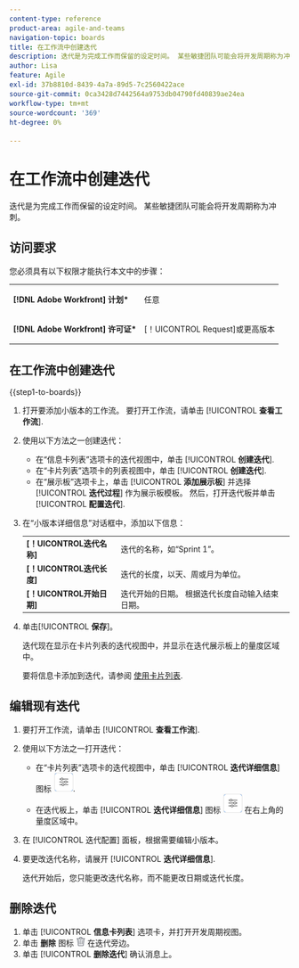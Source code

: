 ```yaml
---
content-type: reference
product-area: agile-and-teams
navigation-topic: boards
title: 在工作流中创建迭代
description: 迭代是为完成工作而保留的设定时间。 某些敏捷团队可能会将开发周期称为冲刺。
author: Lisa
feature: Agile
exl-id: 37b8810d-8439-4a7a-89d5-7c2560422ace
source-git-commit: 0ca3428d7442564a9753db04790fd40839ae24ea
workflow-type: tm+mt
source-wordcount: '369'
ht-degree: 0%

---
```


# 在工作流中创建迭代

迭代是为完成工作而保留的设定时间。 某些敏捷团队可能会将开发周期称为冲刺。

## 访问要求

您必须具有以下权限才能执行本文中的步骤：

<table style="table-layout:auto"> 
 <col> 
 </col> 
 <col> 
 </col> 
 <tbody> 
  <tr> 
   <td role="rowheader"><strong>[!DNL Adobe Workfront] 计划*</strong></td> 
   <td> <p>任意</p> </td> 
  </tr> 
  <tr> 
   <td role="rowheader"><strong>[!DNL Adobe Workfront] 许可证*</strong></td> 
   <td> <p>[！UICONTROL Request]或更高版本</p> </td> 
  </tr> 
 </tbody> 
</table>

## 在工作流中创建迭代

{{step1-to-boards}}

1. 打开要添加小版本的工作流。 要打开工作流，请单击 [!UICONTROL **查看工作流**].
1. 使用以下方法之一创建迭代：

   * 在“信息卡列表”选项卡的迭代视图中，单击 [!UICONTROL **创建迭代**].
   * 在“卡片列表”选项卡的列表视图中，单击 [!UICONTROL **创建迭代**].
   * 在“展示板”选项卡上，单击 [!UICONTROL **添加展示板**] 并选择 [!UICONTROL **迭代过程**] 作为展示板模板。 然后，打开迭代板并单击 [!UICONTROL **配置迭代**].

1. 在“小版本详细信息”对话框中，添加以下信息：

   <table style="table-layout:auto"> 
    <tbody> 
     <tr> 
      <td><strong>[！UICONTROL迭代名称]</strong></td> 
      <td>迭代的名称，如“Sprint 1”。</td> 
     </tr> 
     <tr> 
      <td><strong>[！UICONTROL迭代长度]</strong></td> 
      <td>迭代的长度，以天、周或月为单位。</td> 
     </tr>
     <tr> 
      <td><strong>[！UICONTROL开始日期]</strong></td> 
      <td>迭代开始的日期。 根据迭代长度自动输入结束日期。</td> 
     </tr> 
    </tbody> 
   </table>

1. 单击&#x200B;[!UICONTROL **保存**]。

   迭代现在显示在卡片列表的迭代视图中，并显示在迭代展示板上的量度区域中。

   要将信息卡添加到迭代，请参阅 [使用卡片列表](/help/quicksilver/agile/use-boards-agile-planning-tools/use-card-list.md).

## 编辑现有迭代

1. 要打开工作流，请单击 [!UICONTROL **查看工作流**].
1. 使用以下方法之一打开迭代：

   * 在“卡片列表”选项卡的迭代视图中，单击 [!UICONTROL **迭代详细信息**] 图标 ![迭代详细信息](assets/iteration-details-button.png).
   * 在迭代板上，单击 [!UICONTROL **迭代详细信息**] 图标 ![迭代详细信息](assets/iteration-details-button.png) 在右上角的量度区域中。

1. 在 [!UICONTROL 迭代配置] 面板，根据需要编辑小版本。
1. 要更改迭代名称，请展开 [!UICONTROL **迭代详细信息**].

   迭代开始后，您只能更改迭代名称，而不能更改日期或迭代长度。

<!--   

1. <span class="preview">To add goals to the iteration, expand [!UICONTROL **Goals**].</span>
1. <span class="preview">Click [!UICONTROL **Add goal**], and type the goal name.</span>

   <span class="preview">As goals are completed during the iteration, you can select the check box to mark them complete, or click the **Delete** icon ![Delete icon](assets/delete.png) to delete a goal. The metrics area on the top right of the iteration shows how many goals exist and how many have been completed.</span>

<div class="preview">

## Assign cards to the next iteration

Use the [!UICONTROL Next Iteration] column to move cards from the current iteration to the next iteration, without sending them to the backlog first.

1. Move a card to the [!UICONTROL **Next Iteration**] column, or add a new card directly in the column.
1. Access the next iteration by clicking the [!UICONTROL **Next Iteration**] column title, or by clicking the up-pointing arrow next to the iteration name on the top of the screen.

   The cards that you marked to come over to the next iteration are placed in the columns that correspond with their status.

</div>
-->

## 删除迭代

1. 单击 [!UICONTROL **信息卡列表**] 选项卡，并打开开发周期视图。
1. 单击 **删除** 图标 ![“删除”图标](assets/delete.png) 在迭代旁边。
1. 单击 [!UICONTROL **删除迭代**] 确认消息上。
